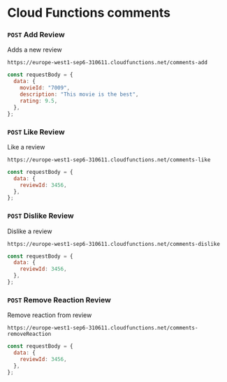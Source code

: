 # Cloud Functions comments

### `POST` Add Review

Adds a new review <br>

`https://europe-west1-sep6-310611.cloudfunctions.net/comments-add`

```js
const requestBody = {
  data: {
    movieId: "7009",
    description: "This movie is the best",
    rating: 9.5,
  },
};
```

### `POST` Like Review

Like a review <br>

`https://europe-west1-sep6-310611.cloudfunctions.net/comments-like`

```js
const requestBody = {
  data: {
    reviewId: 3456,
  },
};
```

### `POST` Dislike Review

Dislike a review <br>

`https://europe-west1-sep6-310611.cloudfunctions.net/comments-dislike`

```js
const requestBody = {
  data: {
    reviewId: 3456,
  },
};
```

### `POST` Remove Reaction Review

Remove reaction from review <br>

`https://europe-west1-sep6-310611.cloudfunctions.net/comments-removeReaction`

```js
const requestBody = {
  data: {
    reviewId: 3456,
  },
};
```
